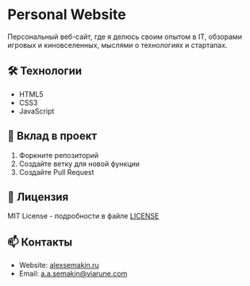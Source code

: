 # Personal Website

Персональный веб-сайт, где я делюсь своим опытом в IT, обзорами игровых и киновселенных, мыслями о технологиях и стартапах.

## 🛠 Технологии

- HTML5
- CSS3
- JavaScript

## 🤝 Вклад в проект

1. Форкните репозиторий
2. Создайте ветку для новой функции
3. Создайте Pull Request

## 📝 Лицензия

MIT License - подробности в файле [LICENSE](LICENSE)

## 📫 Контакты

- Website: [alexsemakin.ru](https://alexsemakin.ru)
- Email: a.a.semakin@viarune.com
